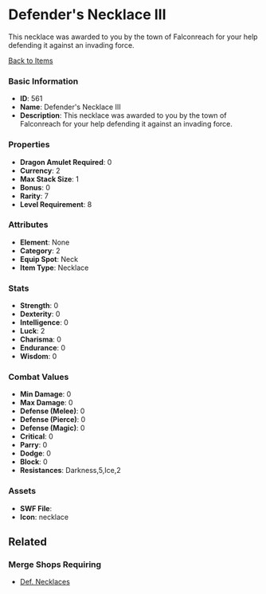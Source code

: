 # Defender's Necklace III

This necklace was awarded to you by the town of Falconreach for your help defending it against an invading force. 

[Back to Items](../items.md)

### Basic Information

- **ID**: 561
- **Name**: Defender&#039;s Necklace III
- **Description**: This necklace was awarded to you by the town of Falconreach for your help defending it against an invading force. 

### Properties

- **Dragon Amulet Required**: 0
- **Currency**: 2
- **Max Stack Size**: 1
- **Bonus**: 0
- **Rarity**: 7
- **Level Requirement**: 8

### Attributes

- **Element**: None
- **Category**: 2
- **Equip Spot**: Neck
- **Item Type**: Necklace

### Stats

- **Strength**: 0
- **Dexterity**: 0
- **Intelligence**: 0
- **Luck**: 2
- **Charisma**: 0
- **Endurance**: 0
- **Wisdom**: 0

### Combat Values

- **Min Damage**: 0
- **Max Damage**: 0
- **Defense (Melee)**: 0
- **Defense (Pierce)**: 0
- **Defense (Magic)**: 0
- **Critical**: 0
- **Parry**: 0
- **Dodge**: 0
- **Block**: 0
- **Resistances**: Darkness,5,Ice,2

### Assets

- **SWF File**: 
- **Icon**: necklace

## Related

### Merge Shops Requiring

- [Def. Necklaces](../merge-shops/5-def-necklaces.md)

